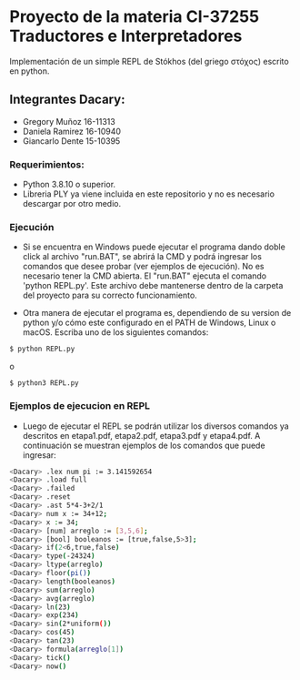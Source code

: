 # Proyecto de la materia CI-37255 Traductores e Interpretadores

Implementación de un simple REPL de Stókhos (del griego στόχος) escrito en python.

## Integrantes Dacary:  
- Gregory Muñoz   16-11313  
- Daniela Ramirez 16-10940  
- Giancarlo Dente 15-10395

### Requerimientos:

* Python 3.8.10 o superior.
* Libreria PLY ya viene incluida en este repositorio y no es necesario descargar por otro medio.

### Ejecución

- Si se encuentra en Windows puede ejecutar el programa dando doble click al archivo "run.BAT", se abrirá la CMD y podrá ingresar los comandos que desee probar (ver ejemplos de ejecución). No es necesario tener la CMD abierta. El "run.BAT" ejecuta el comando 'python REPL.py'. Este archivo debe mantenerse dentro de la carpeta del proyecto para su correcto funcionamiento.

- Otra manera de ejecutar el programa es, dependiendo de su version de python y/o cómo este configurado en el PATH de Windows, Linux o macOS. Escriba uno de los siguientes comandos:

```bash
$ python REPL.py 
```
o  
```
$ python3 REPL.py
```
     
### Ejemplos de ejecucion en REPL

- Luego de ejecutar el REPL se podrán utilizar los diversos comandos ya descritos en etapa1.pdf, etapa2.pdf, etapa3.pdf y etapa4.pdf. A continuación se muestran ejemplos de los comandos que puede ingresar:

```bash
<Dacary> .lex num pi := 3.141592654
<Dacary> .load full
<Dacary> .failed
<Dacary> .reset
<Dacary> .ast 5*4-3+2/1
<Dacary> num x := 34+12;
<Dacary> x := 34;
<Dacary> [num] arreglo := [3,5,6];
<Dacary> [bool] booleanos := [true,false,5>3];
<Dacary> if(2<6,true,false)
<Dacary> type(-24324)
<Dacary> ltype(arreglo)
<Dacary> floor(pi())
<Dacary> length(booleanos)
<Dacary> sum(arreglo)
<Dacary> avg(arreglo)
<Dacary> ln(23)
<Dacary> exp(234)
<Dacary> sin(2*uniform())
<Dacary> cos(45)
<Dacary> tan(23)
<Dacary> formula(arreglo[1])
<Dacary> tick()
<Dacary> now()
```
